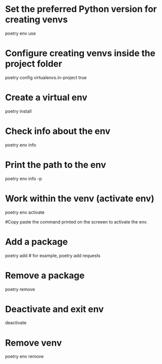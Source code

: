 # Set the preferred Python version for creating venvs

poetry env use <path-to-python-version>

# Configure creating venvs inside the project folder

poetry config virtualenvs.in-project true

# Create a virtual env

poetry install

# Check info about the env

poetry env info

# Print the path to the env

poetry env info -p

# Work within the venv (activate env)

poetry env activate

#Copy paste the command printed on the screeen to activate the env.

# Add a package

poetry add <package-name> # for example, poetry add requests

# Remove a package

poetry remove <package-name>

# Deactivate and exit env

deactivate

# Remove venv

poetry env remove
